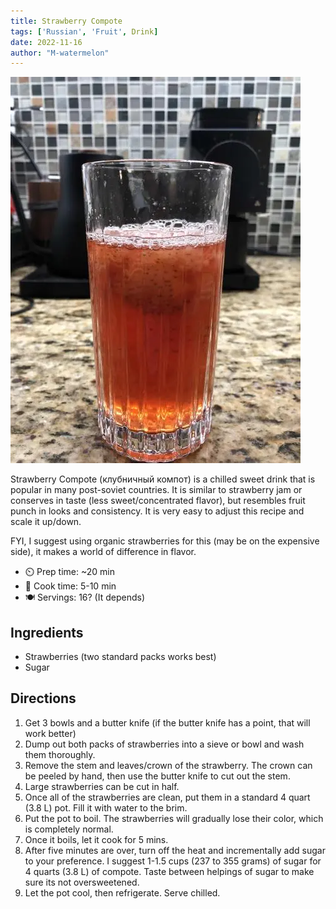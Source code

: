 ```yaml
---
title: Strawberry Compote
tags: ['Russian', 'Fruit', Drink]
date: 2022-11-16
author: "M-watermelon"
---
```

![Strawberry Compote](/recipes/pix/glass-of-compote.webp)

Strawberry Compote (клубничный компот) is a chilled sweet drink that is popular in many post-soviet countries. It is similar to strawberry jam or conserves in taste (less sweet/concentrated flavor), but resembles fruit punch in looks and consistency. It is very easy to adjust this recipe and scale it up/down.

FYI, I suggest using organic strawberries for this (may be on the expensive side), it makes a world of difference in flavor.


- ⏲️ Prep time: ~20 min
- 🍳 Cook time: 5-10 min
- 🍽️ Servings: 16? (It depends)

## Ingredients

- Strawberries (two standard packs works best)
- Sugar


## Directions

1. Get 3 bowls and a butter knife (if the butter knife has a point, that will work better)
2. Dump out both packs of strawberries into a sieve or bowl and wash them thoroughly.
3. Remove the stem and leaves/crown of the strawberry. The crown can be peeled by hand, then use the butter knife to cut out the stem.
4. Large strawberries can be cut in half.
5. Once all of the strawberries are clean, put them in a standard 4 quart (3.8 L) pot. Fill it with water to the brim.
6. Put the pot to boil. The strawberries will gradually lose their color, which is completely normal.
7. Once it boils, let it cook for 5 mins.
8. After five minutes are over, turn off the heat and incrementally add sugar to your preference. I suggest 1-1.5 cups (237 to 355 grams) of sugar for 4 quarts (3.8 L) of compote. Taste between helpings of sugar to make sure its not oversweetened.
9. Let the pot cool, then refrigerate. Serve chilled.
